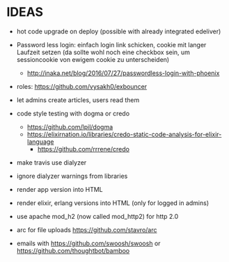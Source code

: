 # IDEAS

- hot code upgrade on deploy (possible with already integrated edeliver)

- Password less login: einfach login link schicken, cookie mit langer Laufzeit setzen (da sollte wohl noch eine checkbox sein, um sessioncookie von ewigem cookie zu unterscheiden)
  - http://inaka.net/blog/2016/07/27/passwordless-login-with-phoenix
- roles: https://github.com/vysakh0/exbouncer
- let admins create articles, users read them

- code style testing with dogma or credo
  - https://github.com/lpil/dogma
  - https://elixirnation.io/libraries/credo-static-code-analysis-for-elixir-language
    - https://github.com/rrrene/credo

- make travis use dialyzer
- ignore dialyzer warnings from libraries

- render app version into HTML
- render elixir, erlang versions into HTML (only for logged in admins)

- use apache mod_h2 (now called mod_http2) for http 2.0

- arc for file uploads https://github.com/stavro/arc
- emails with https://github.com/swoosh/swoosh or https://github.com/thoughtbot/bamboo
